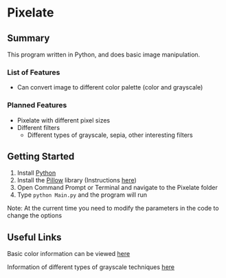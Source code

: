 # Pixelate

## Summary
This program written in Python, and does basic image manipulation.

### List of Features
  - Can convert image to different color palette (color and grayscale)

### Planned Features
  - Pixelate with different pixel sizes
  - Different filters
    - Different types of grayscale, sepia, other interesting filters

## Getting Started
  1. Install [Python](https://www.python.org/)
  2. Install the [Pillow](https://python-pillow.org/) library (Instructions [here](https://pillow.readthedocs.io/en/latest/installation.html))
  3. Open Command Prompt or Terminal and navigate to the Pixelate folder
  4. Type `python Main.py` and the program will run

Note: At the current time you need to modify the parameters in the code to change the options

## Useful Links
Basic color information can be viewed [here](https://en.wikipedia.org/wiki/List_of_monochrome_and_RGB_palettes)

Information of different types of grayscale techniques [here](http://www.tannerhelland.com/3643/grayscale-image-algorithm-vb6/)

